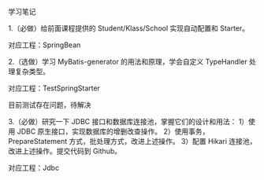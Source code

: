 学习笔记

1.（必做）给前面课程提供的 Student/Klass/School 实现自动配置和 Starter。

对应工程：SpringBean

2.（选做）学习 MyBatis-generator 的用法和原理，学会自定义 TypeHandler 处理复杂类型。

对应工程：TestSpringStarter

目前测试存在问题，待解决

3.（必做）研究一下 JDBC 接口和数据库连接池，掌握它们的设计和用法：
1）使用 JDBC 原生接口，实现数据库的增删改查操作。
2）使用事务，PrepareStatement 方式，批处理方式，改进上述操作。
3）配置 Hikari 连接池，改进上述操作。提交代码到 Github。


对应工程：Jdbc